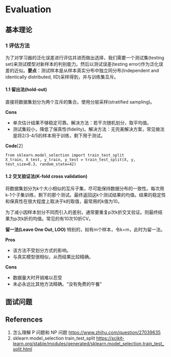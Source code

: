 # Evaluation

## 基本理论

### 1 评估方法
为了对学习器的泛化误差进行评估并进而做出选择，我们需要一个测试集(testing set)来测试模型对新样本的判别能力。然后以测试误差(testing error)作为泛化误差的近似。**要点**：测试样本是从样本真实分布中独立同分布(Independent and identically distributed, IID)采样得到，并与训练集互斥。

#### 1.1 留出法(hold-out)
直接将数据集划分为两个互斥的集合。使用分层采样(stratified sampling)。

**Cons**
- 单次估计结果不够稳定可靠。解决方法：若干次随机划分，取平均值。
- 测试集较小，降低了保真性(fidelity)。解决方法：无完美解决方案，常见做法是将2/3-4/5的样本用于训练，剩下用于测试。

**Code**[2]
```
from sklearn.model_selection import train_test_split
X_train, X_test, y_train, y_test = train_test_split(X, y, test_size=0.3, random_state=42)
```

#### 1.2 交叉验证法(K-fold cross validation)
将数据集划分为k个大小相似的互斥子集，尽可能保持数据分布的一致性。每次用k-1个子集训练，剩下的那个测试。最终返回这k个测试结果的均值。结果的稳定性和保真性在很大程度上取决于k的取值，最常用的k值为10。

为了减小因样本划分不同而引入的差别，通常要重复p次k折交叉验证。则最终结果为p次k折的均值。常见的有10次10折CV。

**留一法(Leave One Out, LOO)**
特别的，如有m个样本，令k=m，此时为留一法。

**Pros**
- 该方法不受划分方式的影响。
- 与真实模型很相似，从而结果比较精确。

**Cons**
- 数据量大时开销难以忍受
- 未必永远比其他方法精确。“没有免费的午餐”

## 面试问题

## References
1. 怎么理解 P 问题和 NP 问题 
https://www.zhihu.com/question/27039635
2. sklearn model_selection train_test_split
https://scikit-learn.org/stable/modules/generated/sklearn.model_selection.train_test_split.html
